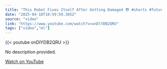 ```yaml
---
title: "This Robot Fixes Itself After Getting Damaged 😳 #shorts #futuretech #artificialintelligence"
date: "2025-04-18T10:59:59.385Z"
source: "video"
link: "https://www.youtube.com/watch?v=onDlYDB2QRU"
tags: ["video","ml"]
---
```


{{< youtube onDlYDB2QRU >}}

No description provided.

[Watch on YouTube](https://www.youtube.com/watch?v=onDlYDB2QRU)
